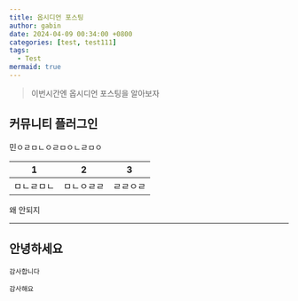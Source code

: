 ```yaml
---
title: 옵시디언 포스팅
author: gabin
date: 2024-04-09 00:34:00 +0800
categories: [test, test111]
tags:
  - Test
mermaid: true
---
```

> 이번시간엔 옵시디언 포스팅을 알아보자

## 커뮤니티 플러그인 
민ㅇㄹㅁㄴㅇㄹㅁㅇㄴㄹㅁㅇ

| 1     | 2     | 3    | 
| ----- | ----- | ---- | 
| ㅁㄴㄹㅁㄴ | ㅁㄴㅇㄹㄹ | ㄹㄹㅇㄹ | 

왜 안되지

-----
## 안녕하세요

```감사합니다```

`감사해요`